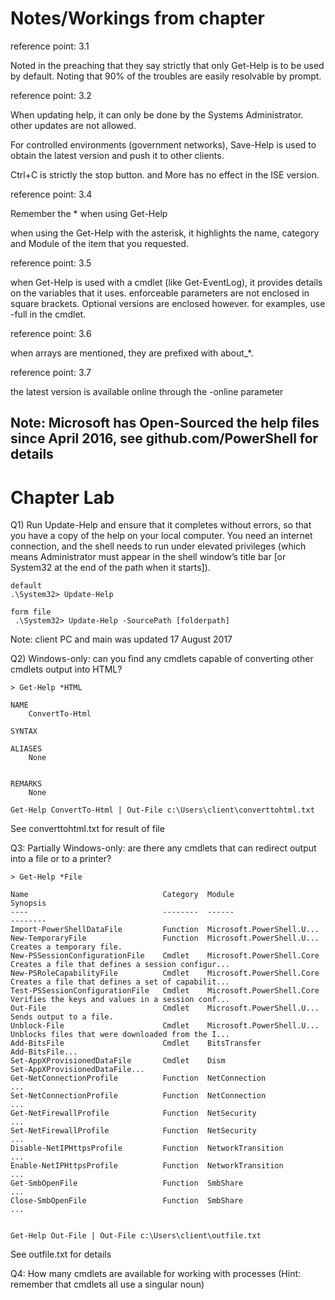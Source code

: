 # Notes/Workings from chapter

reference point: 3.1

Noted in the preaching that they say strictly that only Get-Help is to be used by default. Noting that 90% of the troubles are easily resolvable by prompt.

reference point: 3.2

When updating help, it can only be done by the Systems Administrator. other updates are not allowed.

For controlled environments (government networks), Save-Help is used to obtain the latest version and push it to other clients.

Ctrl+C is strictly the stop button. and More has no effect in the ISE version.

reference point: 3.4

Remember the * when using Get-Help

when using the Get-Help with the asterisk, it highlights the name, category and Module of the item that you requested.

reference point: 3.5

when Get-Help is used with a cmdlet (like Get-EventLog), it provides details on the variables that it uses. enforceable parameters are not enclosed in square brackets. Optional versions are enclosed however. for examples, use -full in the cmdlet.  

reference point: 3.6

when arrays are mentioned, they are prefixed with about_*.

reference point: 3.7

the latest version is available online through the -online parameter

## Note: Microsoft has Open-Sourced the help files since April 2016, see github.com/PowerShell for details

# Chapter Lab

Q1) Run Update-Help and ensure that it completes without errors, so that you have a copy of the help on your local computer. You need an internet connection, and the shell needs to run under elevated privileges (which means Administrator must appear in the shell window’s title bar [or System32 at the end of the path when it starts]).

```
default
.\System32> Update-Help

form file
 .\System32> Update-Help -SourcePath [folderpath]
```
Note: client PC and main was updated 17 August 2017


Q2) Windows-only: can you find any cmdlets capable of converting other cmdlets output into HTML?

```
> Get-Help *HTML

NAME
    ConvertTo-Html

SYNTAX

ALIASES
    None


REMARKS
    None

Get-Help ConvertTo-Html | Out-File c:\Users\client\converttohtml.txt
```
See converttohtml.txt for result of file

Q3: Partially Windows-only: are there any cmdlets that can redirect output into a file or to a printer?

```
> Get-Help *File

Name                              Category  Module                    Synopsis
----                              --------  ------                    --------
Import-PowerShellDataFile         Function  Microsoft.PowerShell.U...
New-TemporaryFile                 Function  Microsoft.PowerShell.U... Creates a temporary file.
New-PSSessionConfigurationFile    Cmdlet    Microsoft.PowerShell.Core Creates a file that defines a session configur...
New-PSRoleCapabilityFile          Cmdlet    Microsoft.PowerShell.Core Creates a file that defines a set of capabilit...
Test-PSSessionConfigurationFile   Cmdlet    Microsoft.PowerShell.Core Verifies the keys and values in a session conf...
Out-File                          Cmdlet    Microsoft.PowerShell.U... Sends output to a file.
Unblock-File                      Cmdlet    Microsoft.PowerShell.U... Unblocks files that were downloaded from the I...
Add-BitsFile                      Cmdlet    BitsTransfer              Add-BitsFile...
Set-AppXProvisionedDataFile       Cmdlet    Dism                      Set-AppXProvisionedDataFile...
Get-NetConnectionProfile          Function  NetConnection             ...
Set-NetConnectionProfile          Function  NetConnection             ...
Get-NetFirewallProfile            Function  NetSecurity               ...
Set-NetFirewallProfile            Function  NetSecurity               ...
Disable-NetIPHttpsProfile         Function  NetworkTransition         ...
Enable-NetIPHttpsProfile          Function  NetworkTransition         ...
Get-SmbOpenFile                   Function  SmbShare                  ...
Close-SmbOpenFile                 Function  SmbShare                  ...


Get-Help Out-File | Out-File c:\Users\client\outfile.txt
```
See outfile.txt for details

Q4: How many cmdlets are available for working with processes (Hint: remember that cmdlets all use a singular noun)
